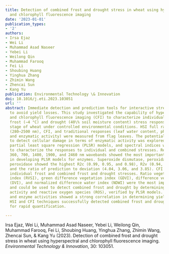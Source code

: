 ```yaml
---
title: Detection of combined frost and drought stress in wheat using hyperspectral
  and chlorophyll fluorescence imaging
date: '2023-01-01'
publication_types:
- '2'
authors:
- Irsa Ejaz
- Wei Li
- Muhammad Asad Naseer
- Yebei Li
- Weilong Qin
- Muhammad Farooq
- Fei Li
- Shoubing Huang
- Yinghua Zhang
- Zhimin Wang
- Zhencai Sun
- Kang Yu
publication: Environmental Technology \& Innovation
doi: 10.1016/j.eti.2023.103051
url: ''
abstract: Immediate detection and prediction tools for interactive stresses are essential
  to avoid yield losses. This study investigated the capability of hyperspectral (HSI)
  and chlorophyll fluorescence imaging (CFI) to characterize individual and interactive
  frost (−4 °C) and drought (40\% soil moisture content) stress responses at the booting
  stage of wheat under controlled environmental conditions. HSI full range reflectance
  (280–2500 nm), CFI, and traditional responses (leaf water content, photosynthesis,
  and enzymatic activity) were measured from flag leaves. The potentiality of HSI
  to detect cellular damage in terms of enzymatic activity was explored by developing
  partial least square regression (PLSR) models, and spectral indices were calculated
  to characterize the responses to individual and combined stresses. Reflectance in
  360, 700, 1400, 1900, and 2460 nm wavebands showed the most important variables
  in developing PLSR models for enzymes. Superoxide dismutase, peroxidase, and ascorbate
  peroxidase showed the highest R2c (0.99, 0.95, and 0.98), R2v (0.94, 0.90, 0.93),
  and the ratio of prediction to deviation (4.04, 3.06, and 3.85). CFI decreased under
  individual frost and combined frost and drought stresses. Ratio vegetation stress
  index (RVSI), green difference vegetation index (GDVI), difference vegetation index
  (DVI), and normalized difference water index (NDWI) were the most important variables
  and could be used to detect combined frost and drought by determining enzymatic
  activity and reactive oxygen species (ROS), verified by PLSR models. Spectral indices
  and enzyme activities showed a strong correlation in determining yield losses. Hence,
  HSI and CFI techniques successfully detected combined frost and drought stresses
  for rapid quantification.

---
```


Irsa Ejaz, Wei Li, Muhammad Asad Naseer, Yebei Li, Weilong Qin, Muhammad Farooq, Fei Li, Shoubing Huang, Yinghua Zhang, Zhimin Wang, Zhencai Sun, & Kang Yu (2023). Detection of combined frost and drought stress in wheat using hyperspectral and chlorophyll fluorescence imaging. *Environmental Technology \& Innovation*, 30: 103051.
